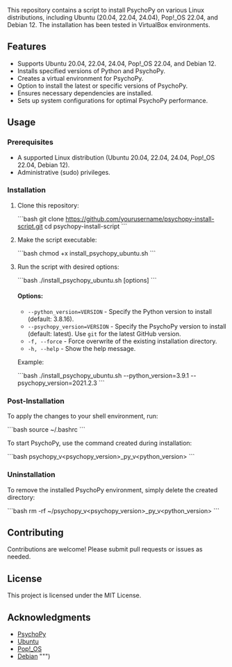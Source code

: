 This repository contains a script to install PsychoPy on various Linux distributions, including Ubuntu (20.04, 22.04, 24.04), Pop!_OS 22.04, and Debian 12. The installation has been tested in VirtualBox environments.

## Features

- Supports Ubuntu 20.04, 22.04, 24.04, Pop!_OS 22.04, and Debian 12.
- Installs specified versions of Python and PsychoPy.
- Creates a virtual environment for PsychoPy.
- Option to install the latest or specific versions of PsychoPy.
- Ensures necessary dependencies are installed.
- Sets up system configurations for optimal PsychoPy performance.

## Usage

### Prerequisites

- A supported Linux distribution (Ubuntu 20.04, 22.04, 24.04, Pop!_OS 22.04, Debian 12).
- Administrative (sudo) privileges.

### Installation

1. Clone this repository:

   \```bash
   git clone https://github.com/yourusername/psychopy-install-script.git
   cd psychopy-install-script
   \```

2. Make the script executable:

   \```bash
   chmod +x install_psychopy_ubuntu.sh
   \```

3. Run the script with desired options:

   \```bash
   ./install_psychopy_ubuntu.sh [options]
   \```

   #### Options:

   - `--python_version=VERSION` - Specify the Python version to install (default: 3.8.16).
   - `--psychopy_version=VERSION` - Specify the PsychoPy version to install (default: latest). Use `git` for the latest GitHub version.
   - `-f, --force` - Force overwrite of the existing installation directory.
   - `-h, --help` - Show the help message.

   Example:

   \```bash
   ./install_psychopy_ubuntu.sh --python_version=3.9.1 --psychopy_version=2021.2.3
   \```

### Post-Installation

To apply the changes to your shell environment, run:

\```bash
source ~/.bashrc
\```

To start PsychoPy, use the command created during installation:

\```bash
psychopy_v<psychopy_version>_py_v<python_version>
\```

### Uninstallation

To remove the installed PsychoPy environment, simply delete the created directory:

\```bash
rm -rf ~/psychopy_v<psychopy_version>_py_v<python_version>
\```

## Contributing

Contributions are welcome! Please submit pull requests or issues as needed.

## License

This project is licensed under the MIT License.

## Acknowledgments

- [PsychoPy](https://www.psychopy.org/)
- [Ubuntu](https://ubuntu.com/)
- [Pop!_OS](https://pop.system76.com/)
- [Debian](https://www.debian.org/)
""")
